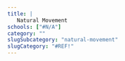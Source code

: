 ```yaml
---
title: |
   Natural Movement
schools: ["#N/A"]
category: ""
slugSubcategory: "natural-movement"
slugCategory: "#REF!"
---
```



